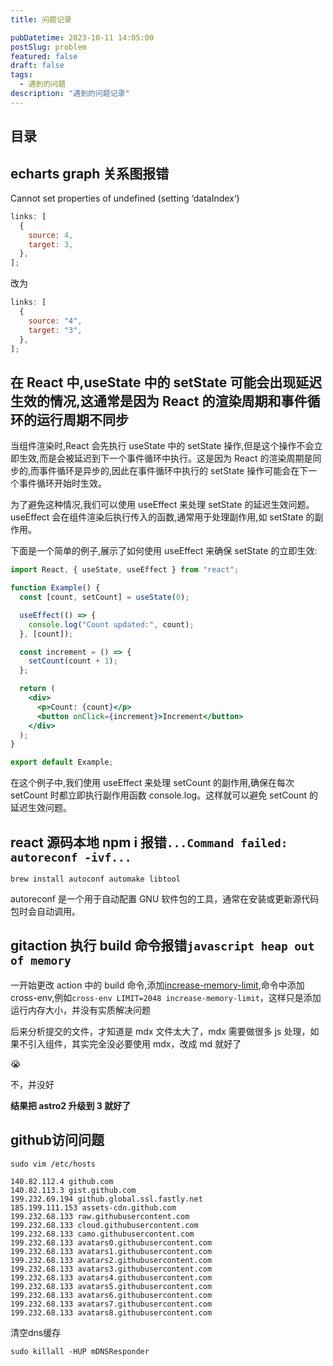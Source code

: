 ```yaml
---
title: 问题记录

pubDatetime: 2023-10-11 14:05:00
postSlug: problem
featured: false
draft: false
tags:
  - 遇到的问题
description: "遇到的问题记录"
---
```


## 目录

## echarts graph 关系图报错

<div class="red">
Cannot set properties of undefined (setting ‘dataIndex‘)
</div>

```js
links: [
  {
    source: 4,
    target: 3,
  },
];
```

改为

```js
links: [
  {
    source: "4",
    target: "3",
  },
];
```

## 在 React 中,useState 中的 setState 可能会出现延迟生效的情况,这通常是因为 React 的渲染周期和事件循环的运行周期不同步

当组件渲染时,React 会先执行 useState 中的 setState 操作,但是这个操作不会立即生效,而是会被延迟到下一个事件循环中执行。这是因为 React 的渲染周期是同步的,而事件循环是异步的,因此在事件循环中执行的 setState 操作可能会在下一个事件循环开始时生效。

为了避免这种情况,我们可以使用 useEffect 来处理 setState 的延迟生效问题。useEffect 会在组件渲染后执行传入的函数,通常用于处理副作用,如 setState 的副作用。

下面是一个简单的例子,展示了如何使用 useEffect 来确保 setState 的立即生效:

```jsx
import React, { useState, useEffect } from "react";

function Example() {
  const [count, setCount] = useState(0);

  useEffect(() => {
    console.log("Count updated:", count);
  }, [count]);

  const increment = () => {
    setCount(count + 1);
  };

  return (
    <div>
      <p>Count: {count}</p>
      <button onClick={increment}>Increment</button>
    </div>
  );
}

export default Example;
```

在这个例子中,我们使用 useEffect 来处理 setCount 的副作用,确保在每次 setCount 时都立即执行副作用函数 console.log。这样就可以避免 setCount 的延迟生效问题。

## react 源码本地 npm i 报错`...Command failed: autoreconf -ivf...`

```shell
brew install autoconf automake libtool
```

autoreconf 是一个用于自动配置 GNU 软件包的工具，通常在安装或更新源代码包时会自动调用。

## gitaction 执行 build 命令报错`javascript heap out of memory`

一开始更改 action 中的 build 命令,添加[increase-memory-limit](https://www.npmjs.com/package/increase-memory-limit),命令中添加 cross-env,例如`cross-env LIMIT=2048 increase-memory-limit`，这样只是添加运行内存大小，并没有实质解决问题

后来分析提交的文件，才知道是 mdx 文件太大了，mdx 需要做很多 js 处理，如果不引入组件，其实完全没必要使用 mdx，改成 md 就好了

😭

不，并没好

**结果把 astro2 升级到 3 就好了**

## github访问问题

`sudo vim /etc/hosts`

```plaintext
140.82.112.4 github.com
140.82.113.3 gist.github.com
199.232.69.194 github.global.ssl.fastly.net
185.199.111.153 assets-cdn.github.com
199.232.68.133 raw.githubusercontent.com
199.232.68.133 cloud.githubusercontent.com
199.232.68.133 camo.githubusercontent.com
199.232.68.133 avatars0.githubusercontent.com
199.232.68.133 avatars1.githubusercontent.com
199.232.68.133 avatars2.githubusercontent.com
199.232.68.133 avatars3.githubusercontent.com
199.232.68.133 avatars4.githubusercontent.com
199.232.68.133 avatars5.githubusercontent.com
199.232.68.133 avatars6.githubusercontent.com
199.232.68.133 avatars7.githubusercontent.com
199.232.68.133 avatars8.githubusercontent.com
```

清空dns缓存

`sudo killall -HUP mDNSResponder`
